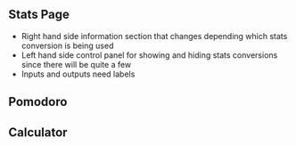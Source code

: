 ## Stats Page
- Right hand side information section that changes depending which stats conversion is being used
- Left hand side control panel for showing and hiding stats conversions since there will be quite a few
- Inputs and outputs need labels

## Pomodoro

## Calculator
